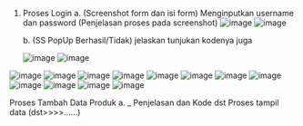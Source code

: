 1. Proses Login 
          a. (Screenshot form dan isi form)
              Menginputkan username dan password (Penjelasan proses pada screenshot)
   ![image](https://github.com/user-attachments/assets/f4a5ca0d-223e-497b-b504-96cd4553e8ce)
![image](https://github.com/user-attachments/assets/f14854a7-35b1-4b99-9248-88ba0a56dc60)



   b. (SS PopUp Berhasil/Tidak)
              jelaskan tunjukan kodenya juga


   ![image](https://github.com/user-attachments/assets/5011cb9c-23e9-43fa-9859-50b855d401e5)
![image](https://github.com/user-attachments/assets/ecb26692-9df1-4fc5-b240-bb424034f0b3)

![image](https://github.com/user-attachments/assets/363be3c3-3661-4584-97be-6fdd37bf25ae)
![image](https://github.com/user-attachments/assets/8b0935f2-61a1-4593-b001-496723d2110b)
![image](https://github.com/user-attachments/assets/4bc01b10-8bd0-438e-8c5c-feda150b0864)
![image](https://github.com/user-attachments/assets/165c4e5c-a3e5-4b4e-aebd-cdd360f31858)
![image](https://github.com/user-attachments/assets/f0cd981a-8ff0-4354-87ef-bdc2cea168cb)
![image](https://github.com/user-attachments/assets/f1a72814-1e61-4ff8-927a-c37c84ee5018)
![image](https://github.com/user-attachments/assets/ca048d84-8a85-4477-a38e-0ee66077e7e6)
![image](https://github.com/user-attachments/assets/ca89e684-66e6-4864-a2e1-7bd2cfc20570)
![image](https://github.com/user-attachments/assets/588fea36-5c20-488e-a5e2-7f4b93d92f9e)
![image](https://github.com/user-attachments/assets/3916d0b1-ff27-4c89-89d5-5fbeb2fc5bb0)
![image](https://github.com/user-attachments/assets/e2bd9904-9592-4830-b9a4-51e8aa5905af)
  ![image](https://github.com/user-attachments/assets/90794120-b9dc-4dda-b22b-b264b2b5e87e)




Proses Tambah Data Produk
        a. _
           Penjelasan dan Kode
        dst
Proses tampil data (dst>>>>......)
